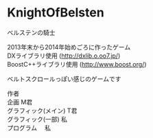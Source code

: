 ﻿# KnightOfBelsten
ベルステンの騎士

2013年末から2014年始めごろに作ったゲーム  
DXライブラリ使用 (http://dxlib.o.oo7.jp/)  
BoostC++ライブラリ使用 (http://www.boost.org/) 
  
ベルトスクロールっぽい感じのゲームです 

作者   
 企画			M君  
 グラフィック(メイン)	T君  
 グラフィック(一部) 	私  
 プログラム　		私  




